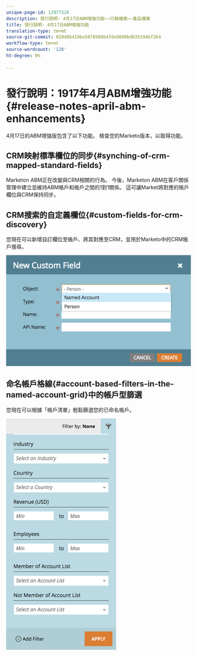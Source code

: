 ```yaml
---
unique-page-id: 12977326
description: 發行說明- 4月17日ABM增強功能——行銷檔案——產品檔案
title: 發行說明- 4月17日ABM增強功能
translation-type: tm+mt
source-git-commit: 029d8b419ba5078980b4fde9890bdb35194bf264
workflow-type: tm+mt
source-wordcount: '128'
ht-degree: 0%

---
```



# 發行說明：1917年4月ABM增強功能{#release-notes-april-abm-enhancements}

4月17日的ABM增強版包含了以下功能。 檢查您的Marketo版本，以取得功能。

## CRM映射標準欄位的同步{#synching-of-crm-mapped-standard-fields}

Marketon ABM正在改變與CRM相關的行為。 今後，Marketon ABM在客戶關係管理中建立並維持ABM帳戶和帳戶之間的1對1關係。 這可讓Market將對應的帳戶欄位與CRM保持同步。

## CRM搜索的自定義欄位{#custom-fields-for-crm-discovery}

您現在可以新增自訂欄位至帳戶、將其對應至CRM，並用於Marketo中的CRM帳戶搜尋。

![](assets/new-custom-field.png)

## 命名帳戶格線{#account-based-filters-in-the-named-account-grid}中的帳戶型篩選

您現在可以根據「帳戶清單」輕鬆篩選您的已命名帳戶。

![](assets/named-account-filters.png)
